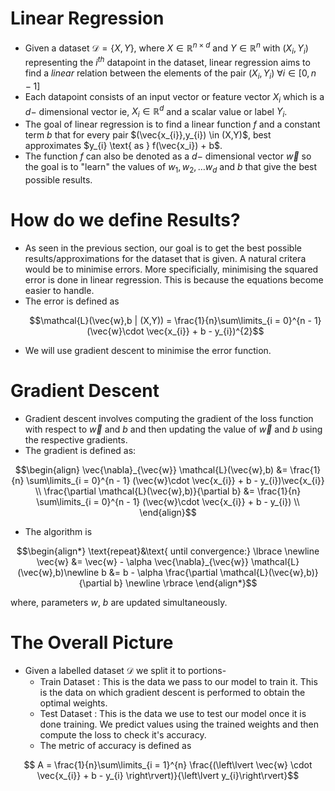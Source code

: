 # Linear Regression
- Given a dataset $\mathcal{D} = \{X,Y\}$, where $X \in \mathbb{R}^{n\times d}$ and $Y \in \mathbb{R}^{n}$ with $(X_{i},Y_{i})$ representing the $i^{th}$ datapoint in the dataset, linear regression aims to find a _linear_ relation between the elements of the pair $(X_{i},Y_{i})$ $\forall i \in [0,n - 1]$
- Each datapoint consists of an input vector or feature vector $X_{i}$ which is a $d-$ dimensional vector ie, $X_{i} \in \mathbb{R}^{d}$ and a scalar value or label $Y_{i}$.
- The goal of linear regression is to find a linear function $f$ and a constant term $b$ that for every pair $(\vec{x_{i}},y_{i}) \in (X,Y)$, best approximates $y_{i} \text{ as } f(\vec{x_i}) + b$.
- The function $f$ can also be denoted as a $d-$ dimensional vector $\vec{w}$ so the goal is to "learn" the values of $w_{1},w_{2},\dots w_{d}$ and $b$ that give the best possible results.

# How do we define Results?

- As seen in the previous section, our goal is to get the best possible results/approximations for the dataset that is given. A natural critera would be to minimise errors. More specificially, minimising the squared error is done in linear regression. This is because the equations become easier to handle.
- The error is defined as
  ```math
  \mathcal{L}(\vec{w},b | (X,Y)) = \frac{1}{n}\sum\limits_{i = 0}^{n - 1} (\vec{w}\cdot \vec{x_{i}} + b - y_{i})^{2}
  ```
- We will use gradient descent to minimise the error function.

# Gradient Descent

- Gradient descent involves computing the gradient of the loss function with respect to $\vec{w}$ and $b$ and then updating the value of $\vec{w}$ and $b$ using the respective gradients.
- The gradient is defined as:
```math
\begin{align}
  \vec{\nabla}_{\vec{w}} \mathcal{L}(\vec{w},b)  &= \frac{1}{n} \sum\limits_{i = 0}^{n - 1} (\vec{w}\cdot \vec{x_{i}} + b - y_{i})\vec{x_{i}} \\
  \frac{\partial \mathcal{L}(\vec{w},b)}{\partial b}  &= \frac{1}{n} \sum\limits_{i = 0}^{n - 1} (\vec{w}\cdot \vec{x_{i}} + b - y_{i}) \\
\end{align}
```

- The algorithm is
```math
\begin{align*} \text{repeat}&\text{ until convergence:} \lbrace \newline 
 \vec{w} &= \vec{w} -  \alpha \vec{\nabla}_{\vec{w}} \mathcal{L}(\vec{w},b)\newline 
 b &= b -  \alpha \frac{\partial \mathcal{L}(\vec{w},b)}{\partial b}  \newline \rbrace
\end{align*}
```
where, parameters $w$, $b$ are updated simultaneously.  

# The Overall Picture
- Given a labelled dataset $\mathcal{D}$ we split it to portions-
    - Train Dataset : This is the data we pass to our model to train it. This is the data on which gradient descent is performed to obtain the optimal weights. 
    - Test Dataset : This is the data we use to test our model once it is done training. We predict values using the trained weights and then compute the loss to check it's accuracy.
    - The metric of accuracy is defined as      
```math
 A = \frac{1}{n}\sum\limits_{i = 1}^{n} \frac{(\left\lvert \vec{w} \cdot \vec{x_{i}} + b - y_{i} \right\rvert)}{\left\lvert y_{i}\right\rvert}
```
